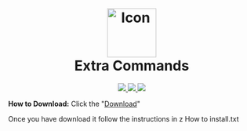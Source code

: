 <h1 align="center">
<img src="/assets/icon.png" alt="Icon" width="100" height="100" </img>
<br>
Extra Commands
<br>
</h1>

<div align="center">
  <a href="https://github.com/Endlord15/Extra-Commands/issues">
    <img src="https://img.shields.io/github/issues/Endlord15/Extra-Commands" />
  </a>
  <a href="https://github.com/Endlord15/Extra-Commands/pulls">
    <img src="https://img.shields.io/github/issues-pr/Endlord15/Extra-Commands" />
  </a>
  <a href="https://github.com/Endlord15/Extra-Commands/releases">
    <img src="https://img.shields.io/github/v/release/Endlord15/Extra-Commands?include_prereleases&label=Latest%20Release" />
  </a>
</div>

**How to Download:** Click the "[Download](https://github.com/Endlord15/Extra-Commands/raw/main/Extra%20Commands.zip)" 

Once you have download it follow the instructions in z How to install.txt
